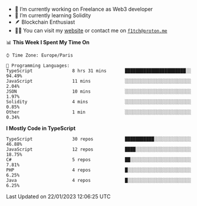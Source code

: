 - 🔭 I’m currently working on Freelance as Web3 developer
- 🌱 I’m currently learning Solidity
- 🪶 Blockchain Enthusiast
- 👨‍💻 You can visit my [website](https://f1tch.xyz) or contact me on [`f1tch@proton.me`](mailto:f1tch@proton.me)

<!--START_SECTION:waka-->
📊 **This Week I Spent My Time On** 

```text
⌚︎ Time Zone: Europe/Paris

💬 Programming Languages: 
TypeScript               8 hrs 31 mins       ███████████████████████░░   94.49% 
JavaScript               11 mins             ░░░░░░░░░░░░░░░░░░░░░░░░░   2.04% 
JSON                     10 mins             ░░░░░░░░░░░░░░░░░░░░░░░░░   1.97% 
Solidity                 4 mins              ░░░░░░░░░░░░░░░░░░░░░░░░░   0.85% 
Other                    1 min               ░░░░░░░░░░░░░░░░░░░░░░░░░   0.34%

```

**I Mostly Code in TypeScript** 

```text
TypeScript               30 repos            ███████████░░░░░░░░░░░░░░   46.88% 
JavaScript               12 repos            ████░░░░░░░░░░░░░░░░░░░░░   18.75% 
C#                       5 repos             ██░░░░░░░░░░░░░░░░░░░░░░░   7.81% 
PHP                      4 repos             █░░░░░░░░░░░░░░░░░░░░░░░░   6.25% 
Java                     4 repos             █░░░░░░░░░░░░░░░░░░░░░░░░   6.25%

```



 Last Updated on 22/01/2023 12:06:25 UTC
<!--END_SECTION:waka-->

